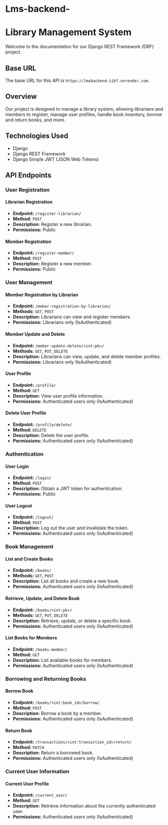 # Lms-backend-
# Library Management System

Welcome to the documentation for our Django REST Framework (DRF) project.

## Base URL

The base URL for this API is `https://lmsbackend-iibf.onrender.com`.

## Overview

Our project is designed to manage a library system, allowing librarians and members to register, manage user profiles, handle book inventory, borrow and return books, and more.

## Technologies Used

- Django
- Django REST Framework
- Django Simple JWT (JSON Web Tokens)

## API Endpoints

### User Registration

#### Librarian Registration

- **Endpoint:** `/register-librarian/`
- **Method:** `POST`
- **Description:** Register a new librarian.
- **Permissions:** Public

#### Member Registration

- **Endpoint:** `/register-member/`
- **Method:** `POST`
- **Description:** Register a new member.
- **Permissions:** Public

### User Management

#### Member Registration by Librarian

- **Endpoint:** `/meber-registration-by-librarian/`
- **Methods:** `GET`, `POST`
- **Description:** Librarians can view and register members.
- **Permissions:** Librarians only (IsAuthenticated)

#### Member Update and Delete

- **Endpoint:** `/meber-update-delete/<int:pk>/`
- **Methods:** `GET`, `PUT`, `DELETE`
- **Description:** Librarians can view, update, and delete member profiles.
- **Permissions:** Librarians only (IsAuthenticated)

#### User Profile

- **Endpoint:** `/profile/`
- **Method:** `GET`
- **Description:** View user profile information.
- **Permissions:** Authenticated users only (IsAuthenticated)

#### Delete User Profile

- **Endpoint:** `/profile/delete/`
- **Method:** `DELETE`
- **Description:** Delete the user profile.
- **Permissions:** Authenticated users only (IsAuthenticated)

### Authentication

#### User Login

- **Endpoint:** `/login/`
- **Method:** `POST`
- **Description:** Obtain a JWT token for authentication.
- **Permissions:** Public

#### User Logout

- **Endpoint:** `/logout/`
- **Method:** `POST`
- **Description:** Log out the user and invalidate the token.
- **Permissions:** Authenticated users only (IsAuthenticated)

### Book Management

#### List and Create Books

- **Endpoint:** `/books/`
- **Methods:** `GET`, `POST`
- **Description:** List all books and create a new book.
- **Permissions:** Authenticated users only (IsAuthenticated)

#### Retrieve, Update, and Delete Book

- **Endpoint:** `/books/<int:pk>/`
- **Methods:** `GET`, `PUT`, `DELETE`
- **Description:** Retrieve, update, or delete a specific book.
- **Permissions:** Authenticated users only (IsAuthenticated)

#### List Books for Members

- **Endpoint:** `/books-member/`
- **Method:** `GET`
- **Description:** List available books for members.
- **Permissions:** Authenticated users only (IsAuthenticated)

### Borrowing and Returning Books

#### Borrow Book

- **Endpoint:** `/books/<int:book_id>/borrow/`
- **Method:** `POST`
- **Description:** Borrow a book by a member.
- **Permissions:** Authenticated users only (IsAuthenticated)

#### Return Book

- **Endpoint:** `/transactions/<int:transaction_id>/return/`
- **Method:** `PATCH`
- **Description:** Return a borrowed book.
- **Permissions:** Authenticated users only (IsAuthenticated)

### Current User Information

#### Current User Profile

- **Endpoint:** `/current_user/`
- **Method:** `GET`
- **Description:** Retrieve information about the currently authenticated user.
- **Permissions:** Authenticated users only (IsAuthenticated)


